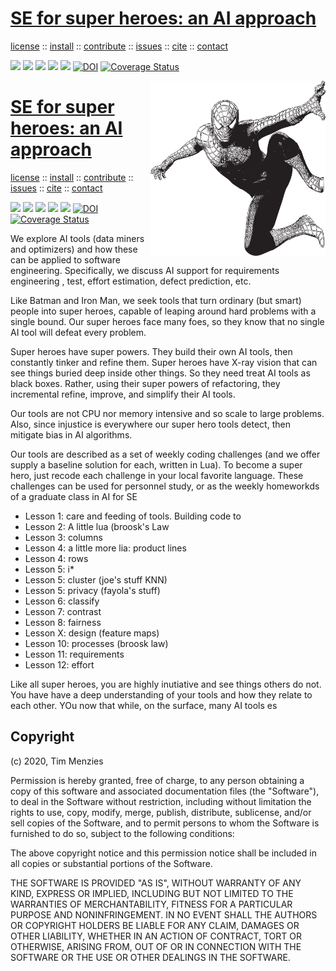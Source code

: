 <h1><a href="/README.md#top">SE for super heroes: an AI approach</a></h1> 
<p> <a
href="https://github.com/sehero/lua/blob/master/LICENSE">license</a> :: <a
href="https://github.com/sehero/lua/blob/master/INSTALL.md#top">install</a> :: <a
href="https://github.com/sehero/lua/blob/master/CODE_OF_CONDUCT.md#top">contribute</a> :: <a
href="https://github.com/sehero/lua/issues">issues</a> :: <a
href="https://github.com/sehero/lua/blob/master/CITATION.md#top">cite</a> :: <a
href="https://github.com/sehero/lua/blob/master/CONTACT.md#top">contact</a> </p><p> 
<img src="https://img.shields.io/badge/license-mit-red">   
<img src="https://img.shields.io/badge/language-lua-orange">    
<img src="https://img.shields.io/badge/purpose-ai,se-blueviolet">
<img src="https://img.shields.io/badge/platform-mac,*nux-informational">
<a href="https://travis-ci.org/github/sehero/lua"><img 
src="https://travis-ci.org/sehero/lua.svg?branch=master"></a>
<a href="https://zenodo.org/badge/latestdoi/263210595"><img src="https://zenodo.org/badge/263210595.svg" alt="DOI"></a>
<a href='https://coveralls.io/github/sehero/lua?branch=master'><img src='https://coveralls.io/repos/github/sehero/lua/badge.svg?branch=master' alt='Coverage Status' /></a></p>

<a class=sehero name=top><img align=right width=280 src="https://github.com/sehero/lua/blob/master/etc/doc/docs/assets/img/spiderman.png">
<h1><a href="/README.md#top">SE for super heroes: an AI approach</a></h1> 
<p> <a
href="https://github.com/sehero/lua/blob/master/LICENSE">license</a> :: <a
href="https://github.com/sehero/lua/blob/master/INSTALL.md#top">install</a> :: <a
href="https://github.com/sehero/lua/blob/master/CODE_OF_CONDUCT.md#top">contribute</a> :: <a
href="https://github.com/sehero/lua/issues">issues</a> :: <a
href="https://github.com/sehero/lua/blob/master/CITATION.md#top">cite</a> :: <a
href="https://github.com/sehero/lua/blob/master/CONTACT.md#top">contact</a> </p><p> 
<img src="https://img.shields.io/badge/license-mit-red">   
<img src="https://img.shields.io/badge/language-lua-orange">    
<img src="https://img.shields.io/badge/purpose-ai,se-blueviolet">
<img src="https://img.shields.io/badge/platform-mac,*nux-informational">
<a href="https://travis-ci.org/github/sehero/lua"><img 
src="https://travis-ci.org/sehero/lua.svg?branch=master"></a>
<a href="https://zenodo.org/badge/latestdoi/263210595"><img src="https://zenodo.org/badge/263210595.svg" alt="DOI"></a>
<a href='https://coveralls.io/github/sehero/lua?branch=master'><img src='https://coveralls.io/repos/github/sehero/lua/badge.svg?branch=master' alt='Coverage Status' /></a></p>



We explore AI tools (data miners and optimizers) and
how these can be applied to software engineering. Specifically,
we discuss AI support for requirements engineering , test, effort
estimation, defect prediction, etc.

Like Batman and Iron Man, we seek tools that turn ordinary (but
smart) people into super heroes, capable of leaping around hard
problems with a single bound. 
Our super heroes face many foes, so  they know that no single
AI tool will defeat every problem.

Super heroes have super powers. They build their own AI tools, then constantly
tinker and refine them. 
Super heroes have X-ray vision that can see things buried deep inside other things.
So they need treat AI tools as black boxes. Rather, using their super powers
of refactoring, they 
incremental refine, improve, and simplify their AI tools.

Our tools are not CPU nor memory intensive and so scale
to large problems. Also, since injustice
is everywhere our super hero tools  detect,
then mitigate bias in  AI algorithms.

Our tools are described  as a set of weekly coding  challenges
(and we offer supply a baseline solution
for each, written
in Lua). To become a super hero, just recode each challenge in your local
favorite language. These challenges can be used for personnel study,
or as the weekly homeworkds of a graduate class in AI for SE

- Lesson 1: care and feeding of tools. Building code to 
- Lesson 2: A little lua (broosk's Law
- Lesson 3: columns
- Lesson 4: a little more lia: product lines
- Lesson 4: rows
- Lesson 5: i\*
- Lesson 5: cluster (joe's stuff KNN)
- Lesson 5: privacy (fayola's stuff)
- Lesson 6: classify
- Lesson 7: contrast 
- Lesson 8: fairness
- Lesson X: design (feature maps)
- Lesson 10: processes (broosk law)
- Lesson 11: requirements
- Lesson 12: effort

Like all super heroes, you are highly
inutiative and 
see things others do not. You have
have a deep understanding of your tools and how
they relate to each other. YOu now
that while, on the surface, many AI tools
es

## Copyright

(c) 2020, Tim Menzies

Permission is hereby granted, free of charge, to any person obtaining a copy
of this software and associated documentation files (the "Software"), to deal
in the Software without restriction, including without limitation the rights
to use, copy, modify, merge, publish, distribute, sublicense, and/or sell
copies of the Software, and to permit persons to whom the Software is
furnished to do so, subject to the following conditions:

The above copyright notice and this permission notice shall be included in all
copies or substantial portions of the Software.

THE SOFTWARE IS PROVIDED "AS IS", WITHOUT WARRANTY OF ANY KIND, EXPRESS OR
IMPLIED, INCLUDING BUT NOT LIMITED TO THE WARRANTIES OF MERCHANTABILITY,
FITNESS FOR A PARTICULAR PURPOSE AND NONINFRINGEMENT. IN NO EVENT SHALL THE
AUTHORS OR COPYRIGHT HOLDERS BE LIABLE FOR ANY CLAIM, DAMAGES OR OTHER
LIABILITY, WHETHER IN AN ACTION OF CONTRACT, TORT OR OTHERWISE, ARISING FROM,
OUT OF OR IN CONNECTION WITH THE SOFTWARE OR THE USE OR OTHER DEALINGS IN THE
SOFTWARE.

